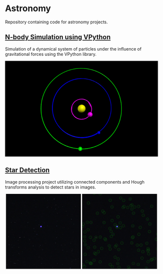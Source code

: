 # Astronomy

Repository containing code for astronomy projects.

## [N-body Simulation using VPython](https://github.com/paulooctavio/astronomy/tree/main/N-body_Simulation)

Simulation of a dynamical system of particles under the influence of gravitational forces using the VPython library.

<p align = "center">
<img src="https://github.com/paulooctavio/astronomy/blob/main/images/orbits.png?raw=true" width="600"/> 
</p>
<p align = "center">


## [Star Detection](https://github.com/paulooctavio/astronomy/tree/main/Star_Detection)

Image processing project utilizing connected components and Hough transforms analysis to detect stars in images.

<p align = "center">
<img src="https://github.com/paulooctavio/astronomy/blob/main/images/original_image_cropped.png?raw=true" width="49%"/>
<img src="https://github.com/paulooctavio/astronomy/blob/main/images/connected_component_star_detection.png?raw=true" width="49%"/>
</p>
<p align = "center">

